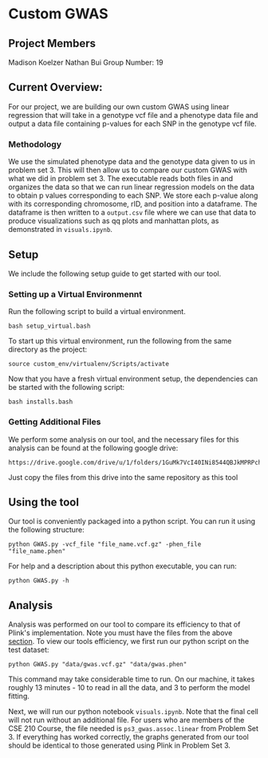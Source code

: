 # Custom GWAS

## Project Members
Madison Koelzer
Nathan Bui
Group Number: 19

## Current Overview:
For our project, we are building our own custom GWAS using linear regression that will take in a genotype vcf file and a phenotype data file and output a data file containing p-values for each SNP in the genotype vcf file. 

### Methodology
We use the simulated phenotype data and the genotype data given to us in problem set 3. This will then allow us to compare our custom GWAS with what we did in problem set 3. The executable reads both files in and organizes the data so that we can run linear regression models on the data to obtain p values corresponding to each SNP. We store each p-value along with its corresponding chromosome, rID, and position into a dataframe. The dataframe is then written to a ```output.csv``` file where we can use that data to produce visualizations such as qq plots and manhattan plots, as demonstrated in ```visuals.ipynb```.

## Setup
We include the following setup guide to get started with our tool.
### Setting up a Virtual Environmennt
Run the following script to build a virtual environment.
```
bash setup_virtual.bash 
```
To start up this virtual environment, run the following from the same directory as the project:
```
source custom_env/virtualenv/Scripts/activate
```
Now that you have a fresh virtual environment setup, the dependencies can be started with the following script:
```
bash installs.bash
```
### Getting Additional Files
We perform some analysis on our tool, and the necessary files for this analysis can be found at the following google drive:
```
https://drive.google.com/drive/u/1/folders/1GuMk7VcI40INi8544QBJkMPRPchA4eHy
```
Just copy the files from this drive into the same repository as this tool

## Using the tool
Our tool is conveniently packaged into a python script. You can run it using the following structure:
```
python GWAS.py -vcf_file "file_name.vcf.gz" -phen_file "file_name.phen"
```
For help and a description about this python executable, you can run:
```
python GWAS.py -h
```

## Analysis
Analysis was performed on our tool to compare its efficiency to that of Plink's implementation. Note you must have the files from the above [section](#getting-additional-files). To view our tools efficiency, we first run our python script on the test dataset:
```
python GWAS.py "data/gwas.vcf.gz" "data/gwas.phen"
```
This command may take considerable time to run. On our machine, it takes roughly 13 minutes - 10 to read in all the data, and 3 to perform the model fitting. 

Next, we will run our python notebook ```visuals.ipynb```. Note that the final cell will not run without an additional file. For users who are members of the CSE 210 Course, the file needed is ```ps3_gwas.assoc.linear``` from Problem Set 3. If everything has worked correctly, the graphs generated from our tool should be identical to those generated using Plink in Problem Set 3.
